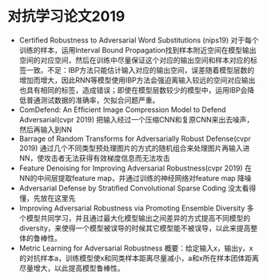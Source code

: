 # 对抗学习论文2019
- Certiﬁed Robustness to Adversarial Word Substitutions (nips19)
   对于每个训练的样本，运用Interval Bound Propagation找到样本附近空间在模型输出空间的对应空间，然后在训练中尽量保证这个对应的输出空间和样本对应的标签一致。不足：IBP方法只能估计输入对应的输出空间，误差随着模型层数的增加而增大，因此RNN等模型使用IBP方法会强迫离输入较远的空间对应输出也具有相同的标签，造成错误；即使在模型层数较少的模型中，运用IBP会降低普通测试数据的准确率，欠拟合问题严重。
- ComDefend: An Efﬁcient Image Compression Model to Defend Adversarial(cvpr 2019)
   把输入经过一个压缩CNN和复原CNN来出去噪声，然后再输入到NN
- Barrage of Random Transforms for Adversarially Robust Defense(cvpr 2019)
   通过几个不同类型预处理图片的方式的随机组合来处理图片再输入进NN，使攻击者无法获得有效梯度信息而无法攻击
- Feature Denoising for Improving Adversarial Robustness(cvpr 2019)
   在NN的中间层提取feature map，并通过训练的神经网络对feature map 降噪
- Adversarial Defense by Stratiﬁed Convolutional Sparse Coding
   没太看得懂，先放在这里先
- Improving Adversarial Robustness via Promoting Ensemble Diversity
   多个模型共同学习，并且通过最大化模型输出之间差异的方式提高不同模型的diversity，来使得一个模型被误导的时候其它模型能不被误导，以此来提高整体的鲁棒性。
- Metric Learning for Adversarial Robustness
   概要：给定输入x，输出y，x的对抗样本a，训练模型使x和同类样本距离尽量减小，a和x所在样本团体距离尽量增大，以此提高模型鲁棒性。

